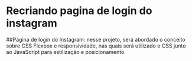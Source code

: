 #  Recriando pagina de login do instagram
##Página de login do Instagram: nesse projeto, será abordado o conceito sobre CSS Flexbox e responsividade, nas quais será utilizado o CSS junto ao JavaScript para estilização e posicionamento.

